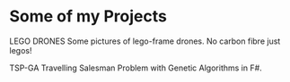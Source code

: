 # Some of my Projects

LEGO DRONES
Some pictures of lego-frame drones. No carbon fibre just legos!

TSP-GA
Travelling Salesman Problem with Genetic Algorithms in F#.
